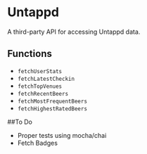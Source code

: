 # Untappd

A third-party API for accessing Untappd data.

## Functions

* `fetchUserStats`
* `fetchLatestCheckin`
* `fetchTopVenues`
* `fetchRecentBeers`
* `fetchMostFrequentBeers`
* `fetchHighestRatedBeers`


##To Do

* Proper tests using mocha/chai
* Fetch Badges